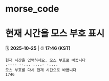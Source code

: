 # morse_code
# 현재 시간을 모스 부호 표시
<!-- MORSE_TIME_START -->
🗓️ **2025-10-25** | ⏰ **17:46 (KST)**

```
현재 시간을 입력하세요. 모스 부호로 바꿉니다
.---- --... ....- -....
모스 부호를 다시 현재 시간으로 바꿉니다
1746
```
<!-- MORSE_TIME_END -->
